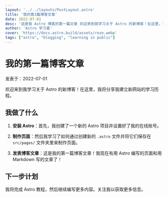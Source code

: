 ```yaml
---
layout: '../../layouts/PostLayout.astro'
title: '我的第3篇博客文章'
date: 2022-07-01
desc: '这是我 Astro 博客的第一篇文章 欢迎来到我学习关于 Astro 的新博客！在这里，我将分享我建立新网站的学习历程。 欢迎来到我学习关于 Astro 的新博客！在这里，我将分享我建立新网站的学习历程。。'
author: 'Astro 学习者'
cover: 'https://docs.astro.build/assets/rose.webp'
tags: ["astro", "blogging", "learning in public"]
---
```


# 我的第一篇博客文章

 发表于：2022-07-01

 欢迎来到我学习关于 Astro 的新博客！在这里，我将分享我建立新网站的学习历程。

 ## 我做了什么

 1. **安装 Astro**：首先，我创建了一个新的 Astro 项目并设置好了我的在线账号。

 2. **制作页面**：然后我学习了如何通过创建新的 `.astro` 文件并将它们保存在 `src/pages/` 文件夹里来制作页面。

 3. **发表博客文章**：这是我的第一篇博客文章！我现在有用 Astro 编写的页面和用 Markdown 写的文章了！

 ## 下一步计划

 我将完成 Astro 教程，然后继续编写更多内容。关注我以获取更多信息。